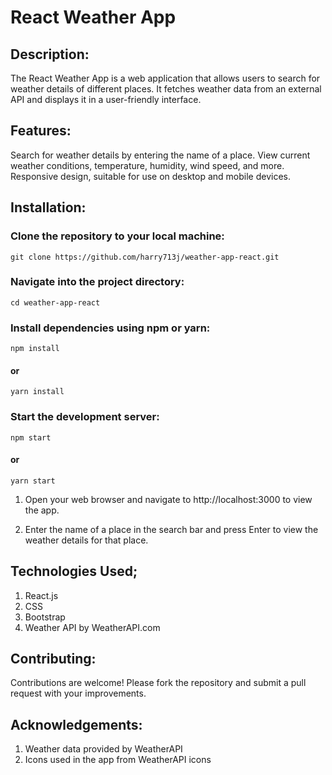 # React Weather App

## Description:
The React Weather App is a web application that allows users to search for weather details of different places. It fetches weather data from an external API and displays it in a user-friendly interface.

## Features:
Search for weather details by entering the name of a place.
View current weather conditions, temperature, humidity, wind speed, and more.
Responsive design, suitable for use on desktop and mobile devices.

## Installation:
### Clone the repository to your local machine:


`git clone https://github.com/harry713j/weather-app-react.git`


### Navigate into the project directory:

`cd weather-app-react`

### Install dependencies using npm or yarn:


`npm install`
#### or
`yarn install`

### Start the development server:

`npm start`
#### or
` yarn start `

1. Open your web browser and navigate to http://localhost:3000 to view the app.

2. Enter the name of a place in the search bar and press Enter to view the weather details for that place.

## Technologies Used;
 1. React.js
 2. CSS
 3. Bootstrap
 4. Weather API by WeatherAPI.com

## Contributing:
Contributions are welcome! Please fork the repository and submit a pull request with your improvements.

## Acknowledgements:
1. Weather data provided by WeatherAPI
2. Icons used in the app from WeatherAPI icons

